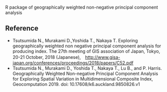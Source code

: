 R package of geographically weighted non-negative principal component analysis

## Reference
- Tsutsumida N., Murakami D.,Yoshida T., Nakaya T. Exploring geographically weighted non negative principal component analysis for producing index. The 27th meeting of GIS association of Japan, Tokyo, 20-21 October, 2018 (Japanese),　http://www.gisa-japan.org/conferences/proceedings/2018/papers/C52.pdf
- Tsutsumida N., Murakami D., Yoshida T., Nakaya T., Lu B., and P. Harris. Geographically Weighted Non-negative Principal Component Analysis for Exploring Spatial Variation in Multidimensional Composite Index, Geocomputation 2019. doi: 10.17608/k6.auckland.9850826.v1


